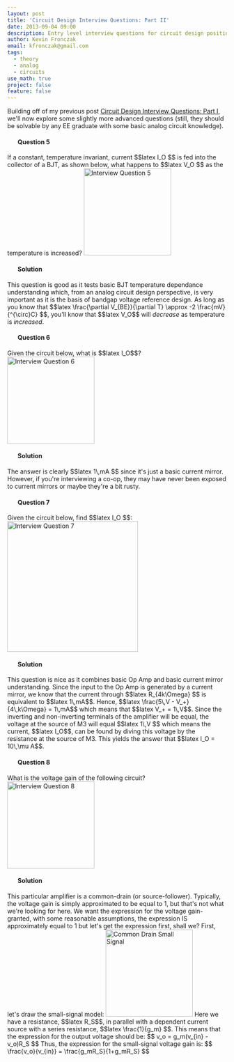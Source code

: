```yaml
---
layout: post
title: 'Circuit Design Interview Questions: Part II'
date: 2013-09-04 09:00
description: Entry level interview questions for circuit design positions
author: Kevin Fronczak
email: kfronczak@gmail.com
tags:
  - theory
  - analog
  - circuits
use_math: true
project: false
feature: false
---
```


Building off of my previous post <a href="http://kevinfronczak.com/blog/electrical-engineering/circuit-design-interview-questions-part-i">Circuit Design Interview Questions: Part I</a>, we'll now explore some slightly more advanced questions (still, they should be solvable by any EE graduate with some basic analog circuit knowledge).
<ul>
<h4><strong>Question 5</strong></h4>
</ul>
If a constant, temperature invariant, current $$latex I_O $$ is fed into the collector of a BJT, as shown below, what happens to $$latex V_O $$ as the temperature is increased?
<a href="http://kevinfronczak.com/documents/Interview_Questions/interview_bjt.png" target="_blank"><img class="aligncenter" alt="Interview Question 5" src="{{ site.baseurl }}/assets/interview_bjt.png" height="200" /></a>
<ul>
<h4><strong>Solution</strong></h4>
</ul>
This question is good as it tests basic BJT temperature dependance understanding which, from an analog circuit design perspective, is very important as it is the basis of bandgap voltage reference design.  As long as you know that $$latex \frac{\partial V_{BE}}{\partial T} \approx -2 \frac{mV}{^{\circ}C} $$, you'll know that $$latex V_O$$ will <em>decrease</em> as temperature is <em>increased</em>.
<ul>
<h4><strong>Question 6</strong></h4>
</ul>
Given the circuit below, what is $$latex I_O$$?
<a href="http://kevinfronczak.com/documents/Interview_Questions/interview_current_mirror.png" target="_blank"><img class="aligncenter" alt="Interview Question 6" src="{{ site.baseurl }}/assets/interview_current_mirror.png" height="200" /></a>
<ul>
<h4><strong>Solution</strong></h4>
</ul>
The answer is clearly $$latex 1\,mA $$ since it's just a basic current mirror.  However, if you're interviewing a co-op, they may have never been exposed to current mirrors or maybe they're a bit rusty.
<ul>
<h4><strong>Question 7</strong></h4>
</ul>
Given the circuit below, find $$latex I_O $$:
<a href="http://kevinfronczak.com/documents/Interview_Questions/interview_current_source.png" target="_blank"><img class="aligncenter" alt="Interview Question 7" src="{{ site.baseurl }}/assets/interview_current_source.png" height="300" /></a>
<ul>
<h4><strong>Solution</strong></h4>
</ul>
This question is nice as it combines basic Op Amp and basic current mirror understanding.  Since the input to the Op Amp is generated by a current mirror, we know that the current through $$latex R_{4k\Omega} $$ is equivalent to $$latex 1\,mA$$.  Hence, $$latex \frac{5\,V - V_+}{4\,k\Omega} = 1\,mA$$ which means that $$latex V_+ = 1\,V$$.  Since the inverting and non-inverting terminals of the amplifier will be equal, the voltage at the source of M3 will equal $$latex 1\,V $$ which means the current, $$latex I_O$$, can be found by diving this voltage by the resistance at the source of M3.  This yields the answer that $$latex I_O = 10\,\mu A$$.
<ul>
<h4><strong>Question 8</strong></h4>
</ul>
What is the voltage gain of the following circuit?
<a href="http://kevinfronczak.com/documents/Interview_Questions/interview_common_drain.png" target="_blank"><img class="aligncenter" alt="Interview Question 8" src="{{ site.baseurl }}/assets/interview_common_drain.png" height="200" /></a>
<ul>
<h4><strong>Solution</strong></h4>
</ul>
This particular amplifier is a common-drain (or source-follower).  Typically, the voltage gain is simply approximated to be equal to 1, but that's not what we're looking for here.  We want the expression for the voltage gain- granted, with some reasonable assumptions, the expression IS approximately equal to 1 but let's get the expression first, shall we?  First, let's draw the small-signal model:
<a href="http://kevinfronczak.com/documents/Interview_Questions/interview_common_drain_small_signal.png" target="_blank"><img class="aligncenter" alt="Common Drain Small Signal" src="{{ site.baseurl }}/assets/interview_common_drain_small_signal.png" height="200" /></a>
Here we have a resistance, $$latex R_S$$, in parallel with a dependent current source with a series resistance, $$latex \frac{1}{g_m} $$.  This means that the expression for the output voltage should be:
$$
v_o = g_m(v_{in} - v_o)R_S
$$
Thus, the expression for the small-signal voltage gain is:
$$
\frac{v_o}{v_{in}} = \frac{g_mR_S}{1+g_mR_S}
$$
